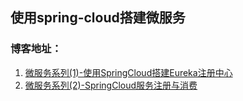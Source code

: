 ## 使用spring-cloud搭建微服务
### 博客地址：
1. [微服务系列(1)-使用SpringCloud搭建Eureka注册中心](https://blog.csdn.net/zhaopeng_yu/article/details/87648496)
2. [微服务系列(2)-SpringCloud服务注册与消费](https://blog.csdn.net/zhaopeng_yu/article/details/87733332)
